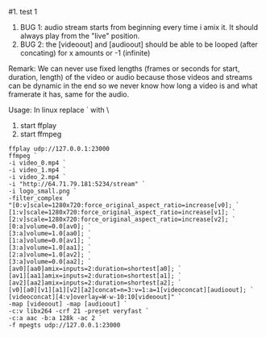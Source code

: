 #1. test 1
1. BUG 1: audio stream starts from beginning every time i amix it.
It should always play from the "live" position.
2. BUG 2: the [videoout] and [audioout] should be able to be looped (after concating) for x amounts or -1 (infinite)

Remark:
We can never use fixed lengths (frames or seconds for start, duration, length) of the video or audio because those videos and streams can be dynamic in the end so we never know how long a video is and what framerate it has, same for the audio.

Usage:
In linux replace ` with \
1. start ffplay
2. start ffmpeg

```
ffplay udp://127.0.0.1:23000
ffmpeg `
-i video_0.mp4 `
-i video_1.mp4 `
-i video_2.mp4 `
-i "http://64.71.79.181:5234/stream" `
-i logo_small.png `
-filter_complex `
"[0:v]scale=1280x720:force_original_aspect_ratio=increase[v0]; `
[1:v]scale=1280x720:force_original_aspect_ratio=increase[v1]; `
[2:v]scale=1280x720:force_original_aspect_ratio=increase[v2]; `
[0:a]volume=0.0[av0]; `
[3:a]volume=1.0[aa0]; `
[1:a]volume=0.0[av1]; `
[3:a]volume=1.0[aa1]; `
[2:a]volume=1.0[av2]; `
[3:a]volume=0.0[aa2]; `
[av0][aa0]amix=inputs=2:duration=shortest[a0]; `
[av1][aa1]amix=inputs=2:duration=shortest[a1]; `
[av2][aa2]amix=inputs=2:duration=shortest[a2]; `
[v0][a0][v1][a1][v2][a2]concat=n=3:v=1:a=1[videoconcat][audioout]; `
[videoconcat][4:v]overlay=W-w-10:10[videoout]" `
-map [videoout] -map [audioout] `
-c:v libx264 -crf 21 -preset veryfast `
-c:a aac -b:a 128k -ac 2 `
-f mpegts udp://127.0.0.1:23000
```
